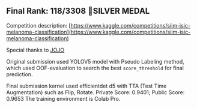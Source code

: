 ## Final Rank:  118/3308 🥈SILVER MEDAL

Competition description: [https://www.kaggle.com/competitions/siim-isic-melanoma-classification](https://www.kaggle.com/competitions/siim-isic-melanoma-classification)

Special thanks to [JOJO](https://www.kaggle.com/yolo1996)

Original submission used YOLOV5 model with Pseudo Labeling method, which used OOF-evaluation to search the best `score_threshold` for final prediction.  

Final submission kernel used efficientdet d5 with TTA (Test Time Augmentation) such as Flip, Rotate. Private Score: 0.9401; Public Score: 0.9653
 The training environment is Colab Pro. 
